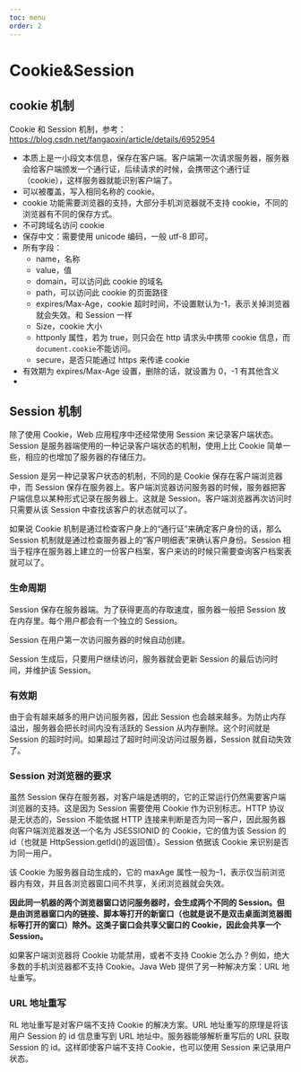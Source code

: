 ```yaml
---
toc: menu
order: 2
---
```


# Cookie&Session

## cookie 机制

Cookie 和 Session 机制，参考：https://blog.csdn.net/fangaoxin/article/details/6952954

- 本质上是一小段文本信息，保存在客户端。客户端第一次请求服务器，服务器会给客户端颁发一个通行证，后续请求的时候，会携带这个通行证（cookie），这样服务器就能识别客户端了。
- 可以被覆盖，写入相同名称的 cookie。
- cookie 功能需要浏览器的支持，大部分手机浏览器就不支持 cookie，不同的浏览器有不同的保存方式。
- 不可跨域名访问 cookie
- 保存中文：需要使用 unicode 编码，一般 utf-8 即可。
- 所有字段：
  - name，名称
  - value，值
  - domain，可以访问此 cookie 的域名
  - path，可以访问此 cookie 的页面路径
  - expires/Max-Age，cookie 超时时间，不设置默认为-1，表示关掉浏览器就会失效。和 Session 一样
  - Size，cookie 大小
  - httponly 属性，若为 true，则只会在 http 请求头中携带 cookie 信息，而`document.cookie`不能访问。
  - secure，是否只能通过 https 来传递 cookie
- 有效期为 expires/Max-Age 设置，删除的话，就设置为 0，-1 有其他含义
-

## Session 机制

除了使用 Cookie，Web 应用程序中还经常使用 Session 来记录客户端状态。Session 是服务器端使用的一种记录客户端状态的机制，使用上比 Cookie 简单一些，相应的也增加了服务器的存储压力。

Session 是另一种记录客户状态的机制，不同的是 Cookie 保存在客户端浏览器中，而 Session 保存在服务器上。客户端浏览器访问服务器的时候，服务器把客户端信息以某种形式记录在服务器上。这就是 Session。客户端浏览器再次访问时只需要从该 Session 中查找该客户的状态就可以了。

如果说 Cookie 机制是通过检查客户身上的“通行证”来确定客户身份的话，那么 Session 机制就是通过检查服务器上的“客户明细表”来确认客户身份。Session 相当于程序在服务器上建立的一份客户档案，客户来访的时候只需要查询客户档案表就可以了。

### 生命周期

Session 保存在服务器端。为了获得更高的存取速度，服务器一般把 Session 放在内存里。每个用户都会有一个独立的 Session。

Session 在用户第一次访问服务器的时候自动创建。

Session 生成后，只要用户继续访问，服务器就会更新 Session 的最后访问时间，并维护该 Session。

### 有效期

由于会有越来越多的用户访问服务器，因此 Session 也会越来越多。为防止内存溢出，服务器会把长时间内没有活跃的 Session 从内存删除。这个时间就是 Session 的超时时间。如果超过了超时时间没访问过服务器，Session 就自动失效了。

### Session 对浏览器的要求

虽然 Session 保存在服务器，对客户端是透明的，它的正常运行仍然需要客户端浏览器的支持。这是因为 Session 需要使用 Cookie 作为识别标志。HTTP 协议是无状态的，Session 不能依据 HTTP 连接来判断是否为同一客户，因此服务器向客户端浏览器发送一个名为 JSESSIONID 的 Cookie，它的值为该 Session 的 id（也就是 HttpSession.getId()的返回值）。Session 依据该 Cookie 来识别是否为同一用户。

该 Cookie 为服务器自动生成的，它的 maxAge 属性一般为–1，表示仅当前浏览器内有效，并且各浏览器窗口间不共享，关闭浏览器就会失效。

**因此同一机器的两个浏览器窗口访问服务器时，会生成两个不同的 Session。但是由浏览器窗口内的链接、脚本等打开的新窗口（也就是说不是双击桌面浏览器图标等打开的窗口）除外。这类子窗口会共享父窗口的 Cookie，因此会共享一个 Session。**

如果客户端浏览器将 Cookie 功能禁用，或者不支持 Cookie 怎么办？例如，绝大多数的手机浏览器都不支持 Cookie。Java Web 提供了另一种解决方案：URL 地址重写。

### URL 地址重写

RL 地址重写是对客户端不支持 Cookie 的解决方案。URL 地址重写的原理是将该用户 Session 的 id 信息重写到 URL 地址中。服务器能够解析重写后的 URL 获取 Session 的 id。这样即使客户端不支持 Cookie，也可以使用 Session 来记录用户状态。

